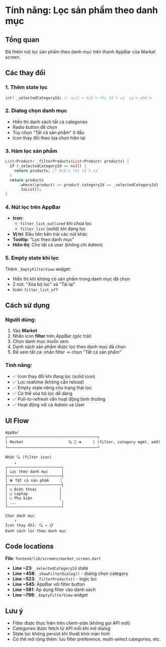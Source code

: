 # Tính năng: Lọc sản phẩm theo danh mục

## Tổng quan
Đã thêm nút lọc sản phẩm theo danh mục trên thanh AppBar của Market screen.

## Các thay đổi

### 1. Thêm state lọc
```dart
int? _selectedCategoryId; // null = hiển thị tất cả sản phẩm
```

### 2. Dialog chọn danh mục
- Hiển thị danh sách tất cả categories
- Radio button để chọn
- Tùy chọn "Tất cả sản phẩm" ở đầu
- Icon thay đổi theo lựa chọn hiện tại

### 3. Hàm lọc sản phẩm
```dart
List<Product> _filterProducts(List<Product> products) {
  if (_selectedCategoryId == null) {
    return products; // Hiển thị tất cả
  }
  return products
      .where((product) => product.categoryId == _selectedCategoryId)
      .toList();
}
```

### 4. Nút lọc trên AppBar
- **Icon**: 
  - `filter_list_outlined` khi chưa lọc
  - `filter_list` (solid) khi đang lọc
- **Vị trí**: Đầu tiên bên trái các nút khác
- **Tooltip**: "Lọc theo danh mục"
- **Hiển thị**: Cho tất cả user (không chỉ Admin)

### 5. Empty state khi lọc
Thêm `_EmptyFilterView` widget:
- Hiển thị khi không có sản phẩm trong danh mục đã chọn
- 2 nút: "Xóa bộ lọc" và "Tải lại"
- Icon: `filter_list_off`

## Cách sử dụng

### Người dùng:
1. Vào **Market**
2. Nhấn icon **filter** trên AppBar (góc trái)
3. Chọn danh mục muốn xem
4. Danh sách sản phẩm được lọc theo danh mục đã chọn
5. Để xem tất cả: nhấn filter → chọn "Tất cả sản phẩm"

### Tính năng:
- ✅ Icon thay đổi khi đang lọc (solid icon)
- ✅ Lọc realtime (không cần reload)
- ✅ Empty state riêng cho trạng thái lọc
- ✅ Có thể xóa bộ lọc dễ dàng
- ✅ Pull-to-refresh vẫn hoạt động bình thường
- ✅ Hoạt động với cả Admin và User

## UI Flow

```
AppBar
┌────────────────────────────────────────┐
│ Market                    🔍 📂 ➕     │ (filter, category mgmt, add)
└────────────────────────────────────────┘

Nhấn 🔍 (filter icon)
    ↓
┌────────────────────────┐
│ Lọc theo danh mục      │
├────────────────────────┤
│ ⦿ Tất cả sản phẩm     │
├────────────────────────┤
│ ○ Điện thoại          │
│ ○ Laptop              │
│ ○ Phụ kiện            │
│ ...                    │
└────────────────────────┘

Chọn danh mục
    ↓
Icon thay đổi: 🔍 → 📋
Danh sách lọc theo danh mục
```

## Code locations

**File**: `fontend/lib/screens/market_screen.dart`

- **Line ~23**: `_selectedCategoryId` state
- **Line ~458**: `_showFilterDialog()` - dialog chọn category
- **Line ~523**: `_filterProducts()` - logic lọc
- **Line ~545**: AppBar với filter button
- **Line ~581**: Áp dụng filter vào danh sách
- **Line ~798**: `_EmptyFilterView` widget

## Lưu ý
- Filter được thực hiện trên client-side (không gọi API mới)
- Categories được fetch từ API mỗi khi mở dialog
- State lọc không persist khi thoát khỏi màn hình
- Có thể mở rộng thêm: lưu filter preference, multi-select categories, etc.
